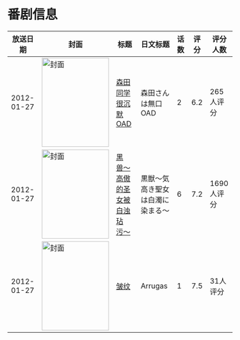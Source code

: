 # 番剧信息

|放送日期|封面|标题|日文标题|话数|评分|评分人数|
|---|---|---|---|---|---|---|
|2012-01-27|<img src="//lain.bgm.tv/pic/cover/c/81/20/33116_9b48S.jpg" alt="封面" style="width:150px;height:200px;object-fit:cover;">|[森田同学很沉默 OAD](https://bangumi.tv/subject/33116)|森田さんは無口 OAD|2|6.2|265人评分|
|2012-01-27|<img src="/img/no_icon_subject.png" alt="封面" style="width:150px;height:200px;object-fit:cover;">|[黑兽〜高傲的圣女被白浊玷污〜](https://bangumi.tv/subject/43368)|黒獣〜気高き聖女は白濁に染まる〜|6|7.2|1690人评分|
|2012-01-27|<img src="//lain.bgm.tv/pic/cover/c/01/28/77690_txkQL.jpg" alt="封面" style="width:150px;height:200px;object-fit:cover;">|[皱纹](https://bangumi.tv/subject/77690)|Arrugas|1|7.5|31人评分|
